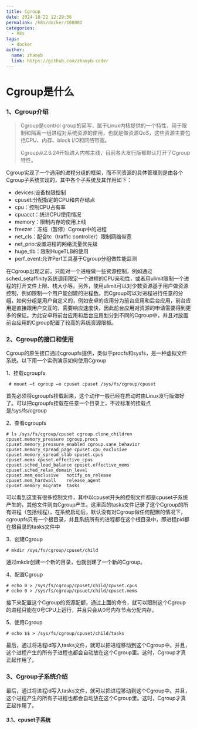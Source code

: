 ```yaml
---
title: Cgroup
date: 2024-10-22 12:29:56
permalink: /k8s/docker/100002
categories:
  - k8s
tags:
  - docker
author: 
  name: zhaoyb
  link: https://github.com/zhaoyb-coder
---
```


# Cgroup是什么

### 1、Cgroup介绍

> Cgroup是control group的简写，属于Linux内核提供的一个特性，用于限制和隔离一组进程对系统资源的使用，也就是做资源QoS，这些资源主要包括CPU、内存、block I/O和网络带宽。
>
> Cgroup从2.6.24开始进入内核主线，目前各大发行版都默认打开了Cgroup特性。

Cgroup实现了一个通用的进程分组的框架，而不同资源的具体管理则是由各个Cgroup子系统实现的，其中各个子系统及其作用如下：

+ devices:设备权限控制
+ cpuset:分配指定的CPU和内存结点
+ cpu：控制CPU占有率
+ cpuacct：统计CPU使用情况
+ memory：限制内存的使用上线
+ freezer：冻结（暂停）Cgroup中的进程
+ net_cls：配合tc（traffic controller）限制网络带宽
+ net_prio:设置进程的网络流量优先级
+ huge_tlb：限制HugeTLB的使用
+ perf_event:允许Perf工具基于Cgroup分组做性能监测

在Cgroup出现之前，只能对一个进程做一些资源控制，例如通过sched_setaffinity系统调用限定一个进程的CPU亲和性，或者用ulimit限制一个进程的打开文件上限、栈大小等。另外，使用ulimit可以对少数资源基于用户做资源控制，例如限制一个用户能创建的进程数。而Cgroup可以对进程进行任意的分组，如何分组是用户自定义的，例如安卓的应用分为前台应用和后台应用，前台应用是直接跟用户交互的，需要响应速度快，因此前台应用对资源的申请需要得到更多的保证。为此安卓将前台应用和后台应用划分到不同的Cgroup中，并且对放置前台应用的Cgroup配置了较高的系统资源限额。

### 2、Cgroup的接口和使用

Cgroup的原生接口通过cgroupfs提供，类似于procfs和sysfs，是一种虚拟文件系统。以下用一个实例演示如何使用Cgroup

1、挂载cgroupfs

```shell
 # mount –t cgroup –o cpuset cpuset /sys/fs/cgroup/cpuset
```

首先必须将cgroupfs挂载起来，这个动作一般已经在启动时由Linux发行版做好了。可以把cgroupfs挂载在任意一个目录上，不过标准的挂载点是/sys/fs/cgroup

2、查看cgroupfs

```shell
# ls /sys/fs/cgroup/cpuset cgroup.clone_children  cpuset.memory_pressure cgroup.procs           
cpuset.memory_pressure_enabled cgroup.sane_behavior   
cpuset.memory_spread_page cpuset.cpu_exclusive  
cpuset.memory_spread_slab cpuset.cpus            
cpuset.mems cpuset.effective_cpus  
cpuset.sched_load_balance cpuset.effective_mems  
cpuset.sched_relax_domain_level 
cpuset.mem_exclusive   notify_on_release 
cpuset.mem_hardwall    release_agent 
cpuset.memory_migrate  tasks
```

可以看到这里有很多控制文件，其中以cpuset开头的控制文件都是cpuset子系统产生的，其他文件则由Cgroup产生。这里面的tasks文件记录了这个Cgroup的所有进程（包括线程），在系统启动后，默认没有对Cgroup做任何配置的情况下，cgroupfs只有一个根目录，并且系统所有的进程都在这个根目录中，即进程pid都在根目录的tasks文件中

3、创建Cgroup

```shell
# mkdir /sys/fs/cgroup/cpuset/child
```

通过mkdir创建一个新的目录，也就创建了一个新的Cgroup。

4、配置Cgroup

```shell
# echo 0 > /sys/fs/cgroup/cpuset/child/cpuset.cpus
# echo 0 > /sys/fs/cgroup/cpsuet/child/cpuset.mems
```

接下来配置这个Cgroup的资源配额，通过上面的命令，就可以限制这个Cgroup的进程只能在0号CPU上运行，并且只会从0号内存节点分配内存。

5、使用Cgroup

```shell
# echo $$ > /sys/fs/cgroup/cpuset/child/tasks
```

最后，通过将进程id写入tasks文件，就可以把进程移动到这个Cgroup中。并且，这个进程产生的所有子进程也都会自动放在这个Cgroup里。这时，Cgroup才真正起作用了。

### 3、Cgroup子系统介绍

最后，通过将进程id写入tasks文件，就可以把进程移动到这个Cgroup中。并且，这个进程产生的所有子进程也都会自动放在这个Cgroup里。这时，Cgroup才真正起作用了。

#### 3.1、cpuset子系统

